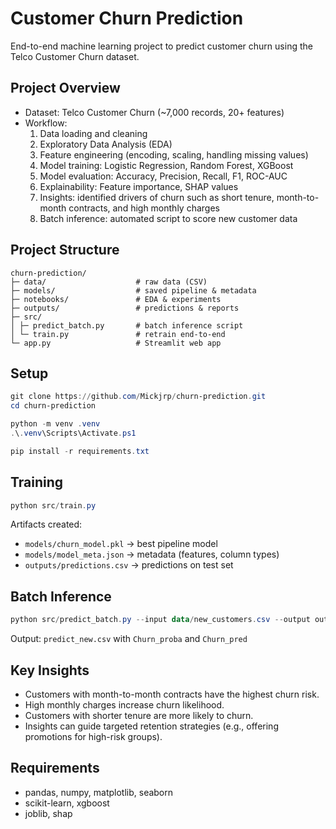 # Customer Churn Prediction

End-to-end machine learning project to predict customer churn using the Telco Customer Churn dataset.

## Project Overview
- Dataset: Telco Customer Churn (~7,000 records, 20+ features)
- Workflow:
  1. Data loading and cleaning
  2. Exploratory Data Analysis (EDA)
  3. Feature engineering (encoding, scaling, handling missing values)
  4. Model training: Logistic Regression, Random Forest, XGBoost
  5. Model evaluation: Accuracy, Precision, Recall, F1, ROC-AUC
  6. Explainability: Feature importance, SHAP values
  7. Insights: identified drivers of churn such as short tenure, month-to-month contracts, and high monthly charges
  8. Batch inference: automated script to score new customer data

## Project Structure
```
churn-prediction/
├─ data/                    # raw data (CSV)
├─ models/                  # saved pipeline & metadata 
├─ notebooks/               # EDA & experiments
├─ outputs/                 # predictions & reports
├─ src/
│ ├─ predict_batch.py       # batch inference script
│ └─ train.py               # retrain end-to-end
└─ app.py                   # Streamlit web app

```
## Setup
```powershell
git clone https://github.com/Mickjrp/churn-prediction.git
cd churn-prediction

python -m venv .venv
.\.venv\Scripts\Activate.ps1

pip install -r requirements.txt
```

## Training
```powershell
python src/train.py
```

Artifacts created:
- `models/churn_model.pkl` → best pipeline model
- `models/model_meta.json` → metadata (features, column types)
- `outputs/predictions.csv` → predictions on test set

## Batch Inference
```powershell
python src/predict_batch.py --input data/new_customers.csv --output outputs/predict_new.csv
```

Output: `predict_new.csv` with `Churn_proba` and `Churn_pred`

## Key Insights
- Customers with month-to-month contracts have the highest churn risk.
- High monthly charges increase churn likelihood.
- Customers with shorter tenure are more likely to churn.
- Insights can guide targeted retention strategies (e.g., offering promotions for high-risk groups).

## Requirements
- pandas, numpy, matplotlib, seaborn  
- scikit-learn, xgboost  
- joblib, shap



